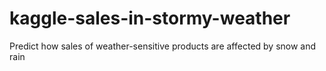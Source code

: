 # kaggle-sales-in-stormy-weather
Predict how sales of weather-sensitive products are affected by snow and rain
